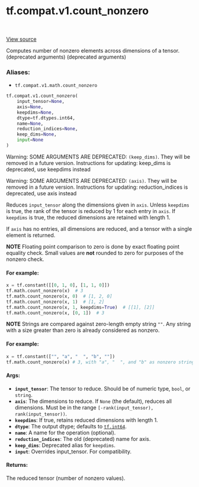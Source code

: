 <div itemscope itemtype="http://developers.google.com/ReferenceObject">
<meta itemprop="name" content="tf.compat.v1.count_nonzero" />
<meta itemprop="path" content="Stable" />
</div>

# tf.compat.v1.count_nonzero

<!-- Insert buttons -->

<table class="tfo-notebook-buttons tfo-api" align="left">
</table>

<a target="_blank" href="/code/stable/tensorflow/python/ops/math_ops.py">View source</a>



<!-- Start diff -->
Computes number of nonzero elements across dimensions of a tensor. (deprecated arguments) (deprecated arguments)

### Aliases:

* `tf.compat.v1.math.count_nonzero`


``` python
tf.compat.v1.count_nonzero(
    input_tensor=None,
    axis=None,
    keepdims=None,
    dtype=tf.dtypes.int64,
    name=None,
    reduction_indices=None,
    keep_dims=None,
    input=None
)
```



<!-- Placeholder for "Used in" -->

Warning: SOME ARGUMENTS ARE DEPRECATED: `(keep_dims)`. They will be removed in a future version.
Instructions for updating:
keep_dims is deprecated, use keepdims instead

Warning: SOME ARGUMENTS ARE DEPRECATED: `(axis)`. They will be removed in a future version.
Instructions for updating:
reduction_indices is deprecated, use axis instead

Reduces `input_tensor` along the dimensions given in `axis`.
Unless `keepdims` is true, the rank of the tensor is reduced by 1 for each
entry in `axis`. If `keepdims` is true, the reduced dimensions
are retained with length 1.

If `axis` has no entries, all dimensions are reduced, and a
tensor with a single element is returned.

**NOTE** Floating point comparison to zero is done by exact floating point
equality check.  Small values are **not** rounded to zero for purposes of
the nonzero check.

#### For example:



```python
x = tf.constant([[0, 1, 0], [1, 1, 0]])
tf.math.count_nonzero(x)  # 3
tf.math.count_nonzero(x, 0)  # [1, 2, 0]
tf.math.count_nonzero(x, 1)  # [1, 2]
tf.math.count_nonzero(x, 1, keepdims=True)  # [[1], [2]]
tf.math.count_nonzero(x, [0, 1])  # 3
```

**NOTE** Strings are compared against zero-length empty string `""`. Any
string with a size greater than zero is already considered as nonzero.

#### For example:


```python
x = tf.constant(["", "a", "  ", "b", ""])
tf.math.count_nonzero(x) # 3, with "a", "  ", and "b" as nonzero strings.
```

#### Args:


* <b>`input_tensor`</b>: The tensor to reduce. Should be of numeric type, `bool`, or
  `string`.
* <b>`axis`</b>: The dimensions to reduce. If `None` (the default), reduces all
  dimensions. Must be in the range `[-rank(input_tensor),
  rank(input_tensor))`.
* <b>`keepdims`</b>: If true, retains reduced dimensions with length 1.
* <b>`dtype`</b>: The output dtype; defaults to <a href="../../../tf.md#int64"><code>tf.int64</code></a>.
* <b>`name`</b>: A name for the operation (optional).
* <b>`reduction_indices`</b>: The old (deprecated) name for axis.
* <b>`keep_dims`</b>: Deprecated alias for `keepdims`.
* <b>`input`</b>: Overrides input_tensor. For compatibility.


#### Returns:

The reduced tensor (number of nonzero values).

